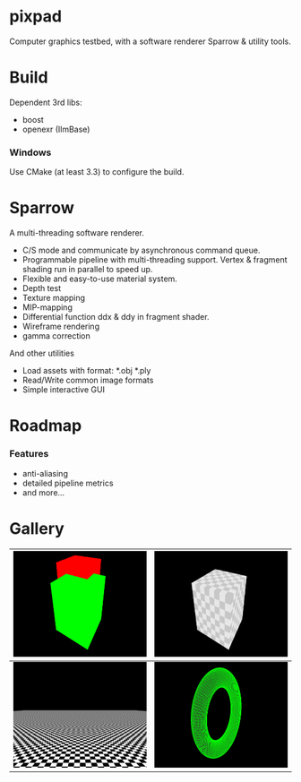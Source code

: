 pixpad
======
Computer graphics testbed, with a software renderer Sparrow & utility tools.

Build
=====
Dependent 3rd libs:
* boost
* openexr (IlmBase)

### Windows
Use CMake (at least 3.3) to configure the build.

Sparrow
====
A multi-threading software renderer.
- C/S mode and communicate by asynchronous command queue.
- Programmable pipeline with multi-threading support. Vertex & fragment shading run in parallel to speed up.
- Flexible and easy-to-use material system.
- Depth test
- Texture mapping
- MIP-mapping
- Differential function ddx & ddy in fragment shader. 
- Wireframe rendering
- gamma correction

And other utilities
- Load assets with format: \*.obj \*.ply
- Read/Write common image formats
- Simple interactive GUI
	
Roadmap
====
### Features
- anti-aliasing
- detailed pipeline metrics
- and more...

Gallery
====
| <img alt="depth test" src="gallery/depth_test.png" width=336 height=189> | <img alt="textured box" src="gallery/textured_box.png" width=336 height=189> |
| :-----: | :-----: |
| <img alt="MIP-mapping" src="gallery/mipmap.png" width=336 height=189> | <img alt="torus" src="gallery/torus.png" width=336 height=189> |
